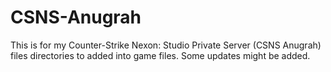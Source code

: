 # CSNS-Anugrah
This is for my Counter-Strike Nexon: Studio Private Server (CSNS Anugrah) files directories to added into game files.
Some updates might be added.
